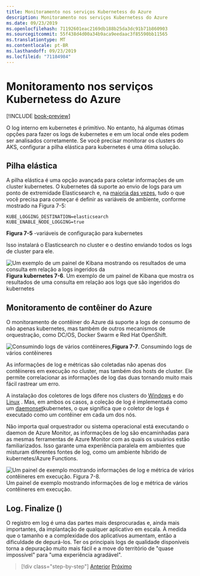 ```yaml
---
title: Monitoramento nos serviços Kubernetess do Azure
description: Monitoramento nos serviços Kubernetess do Azure
ms.date: 09/23/2019
ms.openlocfilehash: 71192601eac2169db188b25da3dc91b71b860903
ms.sourcegitcommit: 55f438d4d00a34b9aca9eedaac3f85590bb11565
ms.translationtype: MT
ms.contentlocale: pt-BR
ms.lasthandoff: 09/23/2019
ms.locfileid: "71184984"
---
```

# <a name="monitoring-in-azure-kubernetes-services"></a>Monitoramento nos serviços Kubernetess do Azure

[!INCLUDE [book-preview](../../../includes/book-preview.md)]

O log interno em kubernetes é primitivo. No entanto, há algumas ótimas opções para fazer os logs de kubernetes e em um local onde eles podem ser analisados corretamente. Se você precisar monitorar os clusters do AKS, configurar a pilha elástica para kubernetes é uma ótima solução.

## <a name="elastic-stack"></a>Pilha elástica

A pilha elástica é uma opção avançada para coletar informações de um cluster kubernetes. O kubernetes dá suporte ao envio de logs para um ponto de extremidade Elasticsearch e, na [maioria das vezes](https://kubernetes.io/docs/tasks/debug-application-cluster/logging-elasticsearch-kibana/), tudo o que você precisa para começar é definir as variáveis de ambiente, conforme mostrado na Figura 7-5:

```kubernetes
KUBE_LOGGING_DESTINATION=elasticsearch
KUBE_ENABLE_NODE_LOGGING=true
```

**Figura 7-5** -variáveis de configuração para kubernetes

Isso instalará o Elasticsearch no cluster e o destino enviando todos os logs de cluster para ele.

![Um exemplo de um painel de Kibana mostrando os resultados de uma consulta em relação a logs ingeridos da](./media/kibana-dashboard.png)
**Figura kubernetes 7-6**. Um exemplo de um painel de Kibana que mostra os resultados de uma consulta em relação aos logs que são ingeridos do kubernetes

## <a name="azure-container-monitoring"></a>Monitoramento de contêiner do Azure

O monitoramento de contêiner do Azure dá suporte a logs de consumo de não apenas kubernetes, mas também de outros mecanismos de orquestração, como DC/OS, Docker Swarm e Red Hat OpenShift.

![Consumindo logs de](./media/containers-diagram.png)
vários contêineres,**Figura 7-7**.  Consumindo logs de vários contêineres

As informações de log e métricas são coletadas não apenas dos contêineres em execução no cluster, mas também dos hosts de cluster. Ele permite correlacionar as informações de log das duas tornando muito mais fácil rastrear um erro.

A instalação dos coletores de logs difere nos clusters do [Windows](https://docs.microsoft.com/azure/azure-monitor/insights/containers#configure-a-log-analytics-windows-agent-for-kubernetes) e do [Linux](https://docs.microsoft.com/azure/azure-monitor/insights/containers#configure-a-log-analytics-linux-agent-for-kubernetes) . Mas, em ambos os casos, a coleção de log é implementada como um [daemonset](https://kubernetes.io/docs/concepts/workloads/controllers/daemonset/)kubernetes, o que significa que o coletor de logs é executado como um contêiner em cada um dos nós.

Não importa qual orquestrador ou sistema operacional está executando o daemon de Azure Monitor, as informações de log são encaminhadas para as mesmas ferramentas de Azure Monitor com as quais os usuários estão familiarizados. Isso garante uma experiência paralela em ambientes que misturam diferentes fontes de log, como um ambiente híbrido de kubernetes/Azure Functions.

![Um painel de exemplo mostrando informações de log e métrica de vários contêineres em execução. **Figura 7-8**. ](./media/containers-dashboard.png)
 Um painel de exemplo mostrando informações de log e métrica de vários contêineres em execução.

## <a name="logfinalize"></a>Log. Finalize ()

O registro em log é uma das partes mais desprocuradas e, ainda mais importantes, da implantação de qualquer aplicativo em escala. À medida que o tamanho e a complexidade dos aplicativos aumentam, então a dificuldade de depurá-los. Ter os principais logs de qualidade disponíveis torna a depuração muito mais fácil e a move do território de "quase impossível" para "uma experiência agradável".

>[!div class="step-by-step"]
>[Anterior](logging-with-elastic-stack.md)
>[Próximo](azure-monitor.md)
